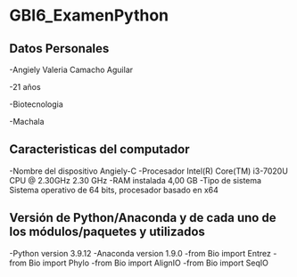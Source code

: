 # GBI6_ExamenPython

## Datos Personales
-Angiely Valeria Camacho Aguilar

-21 años  

-Biotecnologia  

-Machala  


## Caracteristicas del computador
-Nombre del dispositivo	Angiely-C
-Procesador	Intel(R) Core(TM) i3-7020U CPU @ 2.30GHz   2.30 GHz
-RAM instalada	4,00 GB
-Tipo de sistema	Sistema operativo de 64 bits, procesador basado en x64

## Versión de Python/Anaconda y de cada uno de los módulos/paquetes y utilizados
-Python version 3.9.12
-Anaconda version 1.9.0
-from Bio import Entrez
-from Bio import Phylo
-from Bio import AlignIO
-from Bio import SeqIO
